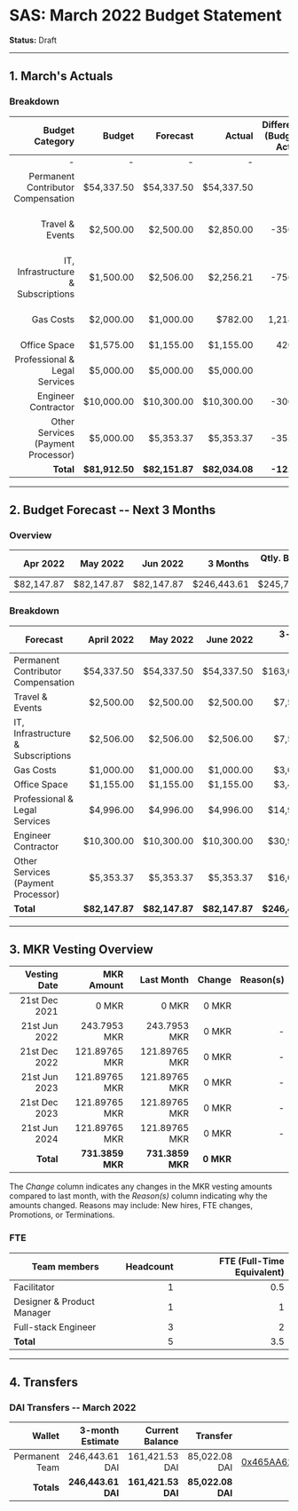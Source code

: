 # SAS: March 2022 Budget Statement

**Status:** Draft

---
## 1. March's Actuals

### Breakdown

| Budget Category                          | Budget       | Forecast      | Actual       |Difference (Budget - Actual)|Difference (Forecast - Actual)|   Payments   |   Comment     |
|-----------------------------------------:|-------------:|--------------:|-------------:|---------------------------:|-----------------------------:|-------------:|--------------:|
|                                         -|             -|              -|             -|                           -|                             -|    $82,034.08|              -|
| Permanent Contributor Compensation       |    $54,337.50|     $54,337.50|    $54,337.50|                           0|                             0|             -|              -|  
| Travel & Events                          |     $2,500.00|      $2,500.00|     $2,850.00|                     -350.00|                       -350.00|             -|higher costs due to ETH Amsterdam bookings|
| IT, Infrastructure & Subscriptions       |     $1,500.00|      $2,506.00|     $2,256.21|                     -756.21|                        249.79|             -|Infrastructure costs currently higher|
| Gas Costs                                |     $2,000.00|      $1,000.00|       $782.00|                    1,218.00|                        218.00|             -|Lower gas fees and less transactions|
| Office Space                             |     $1,575.00|      $1,155.00|     $1,155.00|                      420.00|                             0|             -|              -|
| Professional & Legal Services            |     $5,000.00|      $5,000.00|     $5,000.00|                           0|                             0|             -|              -|
| Engineer Contractor                      |    $10,000.00|     $10,300.00|    $10,300.00|                     -300.00|                             0|             -|              -|
| Other Services (Payment Processor)       |     $5,000.00|      $5,353.37|     $5,353.37|                     -353.37|                             0|             -|              -|
| **Total**                                |**$81,912.50**| **$82,151.87**|**$82,034.08**|                 **-121.58**|                    **117.79**|**$82,034.08**|              -|

---

## 2. Budget Forecast -- Next 3 Months

### Overview

|  Apr 2022  |  May 2022  |  Jun 2022  |  3 Months  |Qtly. Budget Cap|Budget Cap + Buffer|
| ----------:| ----------:| ----------:| ----------:| --------------:| -----------------:|
|  $82,147.87|  $82,147.87|  $82,147.87| $246,443.61|     $245,737.50|        $282,598.13|

### Breakdown

| Forecast                            |    April 2022 |   May 2022    |   June 2022  | 3-month Total |   Budget Cap  |
|-------------------------------------|--------------:|--------------:|-------------:|--------------:|--------------:|
| Permanent Contributor Compensation  |     $54,337.50|     $54,337.50|    $54,337.50|    $163,012.50|    $163,012.50|
| Travel & Events                     |      $2,500.00|      $2,500.00|     $2,500.00|      $7,500.00|      $7,500.00|
| IT, Infrastructure & Subscriptions  |      $2,506.00|      $2,506.00|     $2,506.00|      $7,518.00|      $4,500.00|
| Gas Costs                           |      $1,000.00|      $1,000.00|     $1,000.00|      $3,000.00|      $6,000.00|
| Office Space                        |      $1,155.00|      $1,155.00|     $1,155.00|      $3,465.00|      $4,725.00|
| Professional & Legal Services       |      $4,996.00|      $4,996.00|     $4,996.00|     $14,988.00|     $15,000.00|
| Engineer Contractor                 |     $10,300.00|     $10,300.00|    $10,300.00|     $30,900.00|     $30,000.00|
| Other Services (Payment Processor)  |      $5,353.37|      $5,353.37|     $5,353.37|     $16,060.11|     $15,000.00|
| **Total**                           | **$82,147.87**| **$82,147.87**|**$82,147.87**|**$246,443.61**|**$245,737.50**|


---

## 3. MKR Vesting Overview


|  Vesting Date         |       MKR Amount |    Last Month  |  Change |      Reason(s) |
|----------------------:|-----------------:|---------------:|--------:|---------------:|
|  21st Dec 2021        |       0 MKR      |          0 MKR |   0 MKR |                |
|  21st Jun 2022        |     243.7953 MKR |   243.7953 MKR |   0 MKR |              - |
|  21st Dec 2022        |    121.89765 MKR |  121.89765 MKR |   0 MKR |              - |
|  21st Jun 2023        |    121.89765 MKR |  121.89765 MKR |   0 MKR |              - |
|  21st Dec 2023        |    121.89765 MKR |  121.89765 MKR |   0 MKR |              - |
|  21st Jun 2024        |    121.89765 MKR |  121.89765 MKR |   0 MKR |              - |
|  **Total**            | **731.3859 MKR** |**731.3859 MKR**|**0 MKR**|                |

The *Change* column indicates any changes in the MKR vesting amounts compared to last month, with the *Reason(s)* column indicating why the amounts changed. Reasons may include: New hires, FTE changes, Promotions, or Terminations.

### FTE

| Team members              |Headcount|FTE (Full-Time Equivalent)|
|---------------------------|--------:|-------------------------:|
| Facilitator               |1        |0.5                       |
| Designer & Product Manager|1        |1                         |
| Full-stack Engineer       |3        |2                         |
| **Total**                 |5        |3.5                       |

---

## 4. Transfers

### DAI Transfers -- March 2022

|           Wallet|  3-month Estimate|   Current Balance|          Transfer|                         Multi-sig Address|
|----------------:|-----------------:|-----------------:|-----------------:|-----------------------------------------:|
|   Permanent Team|    246,443.61 DAI|    161,421.53 DAI|     85,022.08 DAI|[0x465AA62a82E220B331f5ECcA697c20E89554B298](https://gnosis-safe.io/app/eth:0x465AA62a82E220B331f5ECcA697c20E89554B298/transactions/history)|
|       **Totals**|**246,443.61 DAI**|**161,421.53 DAI**| **85,022.08 DAI**|                                          |
